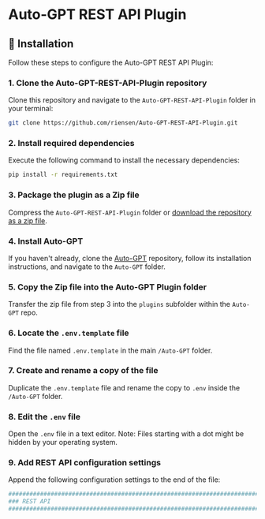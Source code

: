 # Auto-GPT REST API Plugin

## 🚀 Installation

Follow these steps to configure the Auto-GPT REST API Plugin:

### 1. Clone the Auto-GPT-REST-API-Plugin repository
Clone this repository and navigate to the `Auto-GPT-REST-API-Plugin` folder in your terminal:

```bash
git clone https://github.com/riensen/Auto-GPT-REST-API-Plugin.git
```

### 2. Install required dependencies
Execute the following command to install the necessary dependencies:

```bash
pip install -r requirements.txt
```

### 3. Package the plugin as a Zip file
Compress the `Auto-GPT-REST-API-Plugin` folder or [download the repository as a zip file](https://github.com/riensen/Auto-GPT-REST-API-Plugin/archive/refs/heads/master.zip).

### 4. Install Auto-GPT
If you haven't already, clone the [Auto-GPT](https://github.com/Significant-Gravitas/Auto-GPT) repository, follow its installation instructions, and navigate to the `Auto-GPT` folder.

### 5. Copy the Zip file into the Auto-GPT Plugin folder
Transfer the zip file from step 3 into the `plugins` subfolder within the `Auto-GPT` repo.

### 6. Locate the `.env.template` file
Find the file named `.env.template` in the main `/Auto-GPT` folder.

### 7. Create and rename a copy of the file
Duplicate the `.env.template` file and rename the copy to `.env` inside the `/Auto-GPT` folder.

### 8. Edit the `.env` file
Open the `.env` file in a text editor. Note: Files starting with a dot might be hidden by your operating system.

### 9. Add REST API configuration settings
Append the following configuration settings to the end of the file:

```ini
################################################################################
### REST API
################################################################################


```